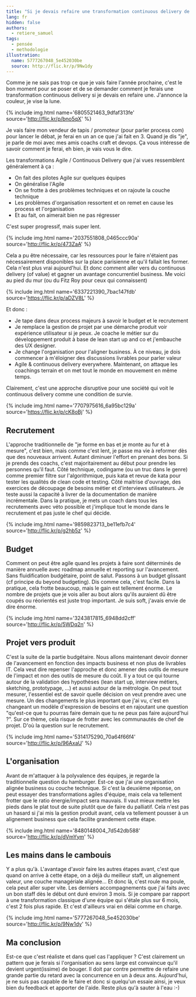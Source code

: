 ```yaml
---
title: "Si je devais refaire une transformation continuous delivery de zéro"
lang: fr
hidden: false
authors:
  - retiere_samuel
tags:
  - pensée
  - methodologie
illustration:
  name: 5777267048_5e452030be
  source: http://flic.kr/p/9Nw1dy
---
```


Comme je ne sais pas trop ce que je vais faire l'année prochaine, c'est le bon moment pour se poser et de se demander comment je ferais une transformation continuous delivery si je devais en refaire une. J'annonce la couleur, je vise la lune.

{% include img.html
    name='6805521463_9dfaf313fe'
    source='http://flic.kr/p/bno5qX'
%}

Je vais faire mon vendeur de tapis / promoteur (pour parler process com) pour lancer le débat, je ferai en un an ce que j'ai fait en 3. Quand je dis "je", je parle de moi avec mes amis coachs craft et devops. Ça vous intéresse de savoir comment je ferai, eh bien, je vais vous le dire.

Les transformations Agile / Continuous Delivery que j'ai vues ressemblent généralement à ça :

- On fait des pilotes Agile sur quelques équipes
- On généralise l'Agile
- On se frotte à des problèmes techniques et on rajoute la couche technique
- Les problèmes d'organisation ressortent et on remet en cause les process et l'organisation
- Et au fait, on aimerait bien ne pas régresser

C'est super progressif, mais super lent.

{% include img.html
    name='2037551808_0465ccc90a'
    source='http://flic.kr/p/473ZaA'
%}

Cela a pu être nécessaire, car les ressources pour le faire n'étaient pas nécessairement disponibles sur la place parisienne et qu'il fallait les former. Cela n'est plus vrai aujourd'hui. Et donc comment aller vers du continuous delivery (of value) et gagner un avantage concurrentiel business. Me voici au pied du mur (ou du Fitz Roy pour ceux qui connaissent)

{% include img.html
    name='6337221390_7bac147fdb'
    source='https://flic.kr/p/aDZV8L'
%}

Et donc :

- Je tape dans deux process majeurs à savoir le budget et le recrutement
- Je remplace la gestion de projet par une démarche produit voir expérience utilisateur si je peux. Je coache le métier sur du développement produit à base de lean start up and co et j'embauche des UX designer.
- Je change l'organisation pour l'aligner business. À ce niveau, je dois commencer à m'éloigner des discussions livrables pour parler valeur
- Agile &amp; continuous delivery everywhere. Maintenant, on attaque les coachings terrain et on met tout le monde en mouvement en même temps.

Clairement, c'est une approche disruptive pour une société qui voit le continuous delivery comme une condition de survie.


{% include img.html
    name='7707975616_6a95bc129a'
    source='https://flic.kr/p/cK8oBj'
%}

## Recrutement

L'approche traditionnelle de "je forme en bas et je monte au fur et à mesure", c'est bien, mais comme c'est lent, je passe ma vie à reformer dès que des nouveaux arrivent. Autant diminuer l'effort en prenant des bons. Si je prends des coachs, c'est majoritairement au début pour prendre les personnes qu'il faut. Côté technique, codingame (ou un truc dans le genre) comme premier filtre sur l'algorithmique, puis kata et revue de kata pour tester les qualités de clean code et testing. Côté maitrise d'ouvrage, des exercices de découpage de besoins métier et d'interviews utilisateurs. Je teste aussi la capacité à livrer de la documentation de manière incrémentale. Dans la pratique, je mets un coach dans tous les recrutements avec véto possible et j'implique tout le monde dans le recrutement et pas juste le chef qui décide.


{% include img.html
    name='9859823713_be11efb7c4'
    source='http://flic.kr/p/g2hb5z'
%}

## Budget

Comment on peut être agile quand les projets à faire sont déterminés de manière annuelle avec roadmap annuelle et reporting sur l'avancement. Sans fluidification budgétaire, point de salut. Passons à un budget glissant (cf principe du beyond budgeting). Dis comme cela, c'est facile. Dans la pratique, cela frotte beaucoup, mais le gain est tellement énorme. Le nombre de projets que je vois aller au bout alors qu'ils auraient dû être coupés ou réorientés est juste trop important. Je suis soft, j'avais envie de dire énorme.


{% include img.html
    name='3243817815_6948dd2cff'
    source='http://flic.kr/p/5WDq2n'
%}

## Projet vers produit

C'est la suite de la partie budgétaire. Nous allons maintenant devoir donner de l'avancement en fonction des impacts business et non plus de livrables IT. Cela veut dire repenser l'approche et donc amener des outils de mesure de l'impact et non des outils de mesure du coût. Il y a tout ce qui tourne autour de la validation des hypothèses (lean start up, interview métiers, sketching, prototypage, ...) et aussi autour de la métrologie. On peut tout mesurer, l'essentiel est de savoir quelle décision on veut prendre avec une mesure. Un des changements le plus important que j'ai vu, c'est en changeant un modèle d'expression de besoins et en rajoutant une question "qu'est-ce que tu pourras faire demain que tu ne peux pas faire aujourd'hui ?". Sur ce thème, cela risque de frotter avec les communautés de chef de projet. D'où la question sur le recrutement.


{% include img.html
    name='5314175290_70a64f66f4'
    source='http://flic.kr/p/96AxaU'
%}

## L'organisation

Avant de m'attaquer à la polyvalence des équipes, je regarde la traditionnelle question du hamburger. Est-ce que j'ai une organisation alignée business ou couche technique. Si c'est la deuxième réponse, on peut essayer des transformations agiles d'équipe, mais cela va tellement frotter que le ratio énergie/impact sera mauvais. Il vaut mieux mettre les pieds dans le plat tout de suite plutôt que de faire du palliatif. Cela n'est pas un hasard si j'ai mis la gestion produit avant, cela va tellement pousser à un alignement business que cela facilite grandement cette étape.


{% include img.html
    name='8480148004_7d542db588'
    source='http://flic.kr/p/dVmYym'
%}


## Les mains dans le cambouis

Y a plus qu'à. L'avantage d'avoir faire les autres étapes avant, c'est que quand on arrive à cette étape, on a déjà du meilleur staff, un alignement valeur, une couche managériale alignée... Et donc là, c'est roule ma poule, cela peut aller super vite. Les derniers accompagnements que j'ai faits avec un bon staff dès le début ont duré environ 3 mois. Si je compare par rapport à une transformation classique d'une équipe qui s'étale plus sur 6 mois, c'est 2 fois plus rapide. Et c'est d'ailleurs vrai en délai comme en charge.


{% include img.html
    name='5777267048_5e452030be'
    source='http://flic.kr/p/9Nw1dy'
%}

## Ma conclusion

Est-ce que c'est réaliste et dans quel cas l'appliquer ? C'est clairement un pattern que je ferais si l'organisation au sens large est convaincue qu'il devient urgent(issime) de bouger. Il doit par contre permettre de refaire une grande partie du retard avec la concurrence en un à deux ans. Aujourd'hui, je ne suis pas capable de le faire et donc si quelqu'un essaie ainsi, je veux bien du feedback et apporter de l'aide. Reste plus qu'à sauter à l'eau :-)
